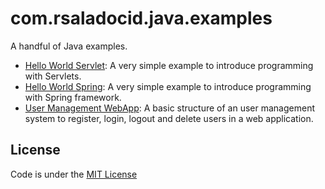 com.rsaladocid.java.examples
============================

A handful of Java examples.

- [Hello World Servlet](hello-world-servlet): A very simple example to introduce programming with Servlets.
- [Hello World Spring](hello-world-spring): A very simple example to introduce programming with Spring framework.
- [User Management WebApp](user-management-webapp): A basic structure of an user management system to register, login, logout and delete users in a web application.

License
-------
Code is under the [MIT License](https://opensource.org/licenses/MIT)